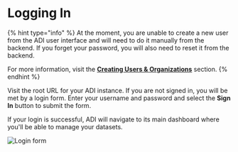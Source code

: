 # Logging In

{% hint type="info" %}
At the moment, you are unable to create a new user from the ADI user interface and will need to do it manually from the backend. If you forget your password, you will also need to reset it from the backend.

For more information, visit the **[Creating Users & Organizations](/sections/CreatingUsersAndOrganizations.md)** section.
{% endhint %}

Visit the root URL for your ADI instance. If you are not signed in, you will be met by a login form. Enter your username and password and select the **Sign In** button to submit the form.

If your login is successful, ADI will navigate to its main dashboard where you'll be able to manage your datasets.

![Login form](/images/login-form.png) 
